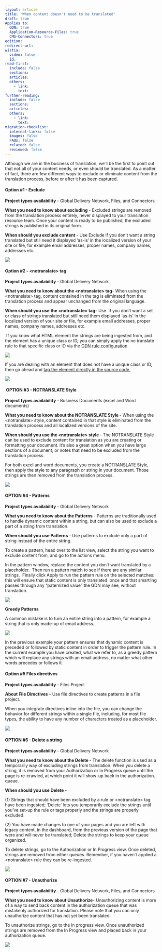 ```yaml
---
layout: article
title: "When content doesn't need to be translated"
draft: true
Applies to:
  GDN: true
  Application-Resource-Files: true
  CMS-Connectors: true
edition:
redirect-url:
wistia:
  video: false
  id:
read-first:
  include: false
  sections:
  articles:
  others:
    - link:
      text:
further-reading:
  include: false
  sections:
  articles:
  others:
    - link:
      text:
migration-checklist:
  internal-links: false
  images: false
  FAQs: false
  related: false
  reviewed: false
---
```



Although we are in the business of translation, we’ll be the first to point out that not all of your content needs, or even should be translated. As a matter of fact, there are few different ways to exclude or eliminate content from the translation process, before or after it has been captured.&nbsp;

#### Option #1 - Exclude

**Project types availability** - Global Delivery Network, Files, and Connectors

**What you need to know about excluding** - Excluded strings are removed from the translation process entirely, never displayed to your translation resource team. Once your content is ready to be published, the excluded strings is published in its original form.

**When should you exclude content** - Use Exclude if you don’t want a string translated but still need it displayed ‘as-is’ in the localized version of your site or file, for example email addresses, proper names, company names, addresses etc.&nbsp;

![](/uploads/versions/exclude-1---x----1176-654x---.png)

#### Option #2 - &lt;notranslate&gt; tag

**Project types availability** - Global Delivery Network

**What you need to know about the &lt;notranslate&gt; tag**- When using the &lt;notranslate&gt; tag, content contained in the tag is eliminated from the translation process and appear unchanged from the original language.

**When should you use the &lt;notranslate&gt; tag**- Use&nbsp; if you don’t want a set or class of strings translated but still need them displayed ‘as-is’ in the localized version of your site or file, for example email addresses, proper names, company names, addresses etc.&nbsp;

&nbsp;If you know what HTML element the strings are being ingested from, and the element has a unique class or ID, you can simply apply the no translate rule to that specific class or ID via the [GDN rule configuration](http://plain-lemongrass.cloudvent.net/support/sections/basic-gdn-integration-using-rules-and-classes/).&nbsp;

![](/uploads/versions/notranslate-1---x----1671-1038x---.png)

If you are dealing with an element that does not have a unique class or ID, then go ahead and [tag the element directly in the source code](http://docs.smartling.com/pages/supported-file-types/)[.](__notset__)

![](/uploads/versions/example-notranslate--html---x----1176-288x---.png)

#### &nbsp;OPTION #3 - NOTRANSLATE Style

**Project types availability** - Business Documents (excel and Word documents)&nbsp;

**What you need to know about the NOTRANSLATE Style&nbsp;**- When using the &lt;notranslate&gt; style, content contained in that style is eliminated from the translation process and all localized versions of the site.&nbsp;

**When should you use the &lt;notranslate&gt; style&nbsp;**- The NOTRANSLATE Style can be used to exclude content for translation as you are creating or formatting your document. It’s also a great option when you have large sections of a document, or notes that need to be excluded from the translation process.

For both excel and word documents, you create a NOTRANSLATE Style, then apply the style to any paragraph or string in your document. Those strings are then removed from the translation process.&nbsp;

![](/uploads/versions/notranslate-style-1---x----1726-723x---.png)

#### OPTION #4 - Patterns

**Project types availability** - Global Delivery Network&nbsp;

**What you need to know about the Patterns&nbsp;**- Patterns are traditionally used to handle dynamic content within a string, but can also be used to exclude a part of a string from translation.&nbsp;

**When should you use Patterns&nbsp;**- Use patterns to exclude only a part of string instead of the entire string.

To create a pattern, head over to the list view, select the string you want to exclude content from, and go to the actions menu.&nbsp;

In the pattern window, replace the content you don’t want translated by a placeholder.&nbsp; Then run a pattern match to see if there are any similar strings.&nbsp; Finally click Apply to run the pattern rule on the selected matches: this will ensure that static content is only translated&nbsp; once and that smartling passes through any “paternized value” the GDN may see, without translation.&nbsp;

![](/uploads/versions/patterns1---x----837-1413x---.png)

**Greedy Patterns**

A common mistake is to turn an entire string into a pattern, for example a string that is only made-up of email address.

![](/uploads/versions/patterns2---x----1176-411x---.png)

In the previous example your pattern ensures that dynamic content is preceded or followed by static content in order to trigger the pattern rule. In the current example you have created, what we refer to, as a greedy pattern which will replace any strings with an email address, no matter what other words precedes or follows it.&nbsp;

#### Option #5 Files directives&nbsp;

**Project types availability** - Files Project

**About File Directives** - Use file directives to create patterns in a file&nbsp; project.&nbsp;

When you integrate directives inline into the file, you can change the behavior for different strings within a single file, including, for most file types, the ability to have any number of characters treated as a placeholder.

![](/uploads/versions/custom-xml---smartling-slack---x----1014-717x---.png)&nbsp;

#### OPTION #6 - Delete a string

**Project types availability** - Global Delivery Network&nbsp;

**What you need to know about the Delete&nbsp;**- The delete function is used as a temporarily way of excluding strings from translation. When you delete a string, it is removed from your Authorization or In Progress queue until the page is re-crawled, at which point it will show-up back in the authorization. queue.&nbsp;

**When should you use Delete&nbsp;**-

(1) Strings that should have been excluded by a rule or &lt;notranslate&gt; tag have been ingested; ‘Delete’ lets you temporarily exclude the strings until you’ve set-up the rule or tags properly and the strings are properly excluded.&nbsp;

(2) You have made changes to one of your pages and you are left with legacy content, in the dashboard, from the previous version of the page that were and will never be translated; Delete the strings to keep your queue organized.&nbsp;

To delete strings, go to the Authorization or In Progress view. Once deleted, strings are removed from either queues. Remember, if you haven’t applied a &lt;notranslate&gt; rule they can be re-ingested.

![](/uploads/versions/delete1---x----1536-861x---.png)

#### OPTION #7 - Unauthorize

**Project types availability** - Global Delivery Network, Files, and Connectors

**What you need to know about Unauthorize**- Unauthorizing content is more of a way to send back content in the authorization queue that was mistakenly authorized for translation. Please note that you can only unauthorize content that has not yet been translated.

To unauthorize strings, go to the In progress view. Once unauthorized strings are removed from the In Progress view and placed back in your authorization queue.&nbsp;

![](/uploads/versions/unauthorize---x----1509-951x---.png)